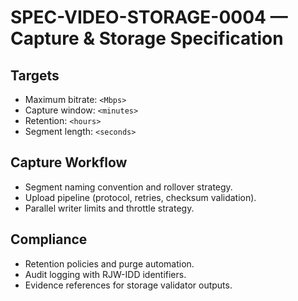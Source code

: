 # SPEC-VIDEO-STORAGE-0004 — Capture & Storage Specification

## Targets
- Maximum bitrate: `<Mbps>`
- Capture window: `<minutes>`
- Retention: `<hours>`
- Segment length: `<seconds>`

## Capture Workflow
- Segment naming convention and rollover strategy.
- Upload pipeline (protocol, retries, checksum validation).
- Parallel writer limits and throttle strategy.

## Compliance
- Retention policies and purge automation.
- Audit logging with RJW-IDD identifiers.
- Evidence references for storage validator outputs.
